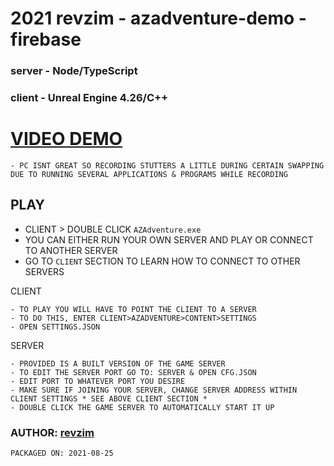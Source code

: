 # 2021 revzim - azadventure-demo - firebase
### server - Node/TypeScript
### client - Unreal Engine 4.26/C++

# [VIDEO DEMO](https://revzim.github.io/azadventure-demo/)

```
- PC ISNT GREAT SO RECORDING STUTTERS A LITTLE DURING CERTAIN SWAPPING DUE TO RUNNING SEVERAL APPLICATIONS & PROGRAMS WHILE RECORDING
```

## PLAY
- CLIENT > DOUBLE CLICK `AZAdventure.exe`
- YOU CAN EITHER RUN YOUR OWN SERVER AND PLAY OR CONNECT TO ANOTHER SERVER
- GO TO `CLIENT` SECTION TO LEARN HOW TO CONNECT TO OTHER SERVERS

CLIENT
```
- TO PLAY YOU WILL HAVE TO POINT THE CLIENT TO A SERVER
- TO DO THIS, ENTER CLIENT>AZADVENTURE>CONTENT>SETTINGS
- OPEN SETTINGS.JSON
```

SERVER
```
- PROVIDED IS A BUILT VERSION OF THE GAME SERVER
- TO EDIT THE SERVER PORT GO TO: SERVER & OPEN CFG.JSON
- EDIT PORT TO WHATEVER PORT YOU DESIRE
- MAKE SURE IF JOINING YOUR SERVER, CHANGE SERVER ADDRESS WITHIN CLIENT SETTINGS * SEE ABOVE CLIENT SECTION *
- DOUBLE CLICK THE GAME SERVER TO AUTOMATICALLY START IT UP
```

### AUTHOR: [revzim](https://github.com/revzim)

```
PACKAGED ON: 2021-08-25
```
